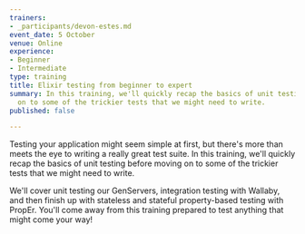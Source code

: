 ```yaml
---
trainers:
- _participants/devon-estes.md
event_date: 5 October
venue: Online
experience:
- Beginner
- Intermediate
type: training
title: Elixir testing from beginner to expert
summary: In this training, we'll quickly recap the basics of unit testing before moving
  on to some of the trickier tests that we might need to write.
published: false

---
```

Testing your application might seem simple at first, but there's more than meets the eye to writing a really great test suite. In this training, we'll quickly recap the basics of unit testing before moving on to some of the trickier tests that we might need to write.

We'll cover unit testing our GenServers, integration testing with Wallaby, and then finish up with stateless and stateful property-based testing with PropEr. You'll come away from this training prepared to test anything that might come your way!